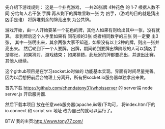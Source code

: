 先介绍下游戏规则：
这是一个扑克游戏，
一共28张牌
4种花色 的 1-7 
根据人数不同 分给每人若干张 手牌
再从剩下的牌堆里取一张 为 凶手，（游戏的目的就是猜出凶手是谁）
将牌堆剩余的牌亮出来 为公共牌。

游戏开始，由一人开始要某一个花色的牌，其他人如果有则给出其中一张，没有就算。
拿到牌后这个人手里如果有 同花顺的3张 或者相同数字的三张 则一定要 出3张，
其中一张明出来，其余两张大家不知道，如果没有以上2种的牌，则出一张并亮出来。
然后轮到下一个人要牌。出牌，期间轮到要牌出牌阶段的人可以猜凶手是哪张，
如果猜对，游戏结束； 如果猜错，此玩家的牌都要亮出，并退出比赛。其他人继续。


这个github项目是在学习socket.io时做的 功能基本实现。界面有时间尽量完善。
因为以后想把前后台物理上分离开，所有把socket.io服务器单独拿出来做。

首先下载 https://github.com/chendatony31/whoisserver 的 server端 
  node server.js
开启服务器.

然后下载本项目 放在任意web服务器(apache,iis等)下均可，
将index.html下的 io.connect 和 script src 地址 改为自己的就可以运行了。





BTW 我的主页:http://www.tony77.com/ 
